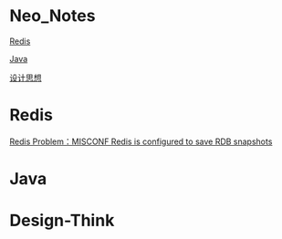 # Neo_Notes

[Redis](#redis)



[Java](#java)



[设计思想](#design-think)




# Redis

[Redis Problem：MISCONF Redis is configured to save RDB snapshots](https://github.com/neo00liu/Neo_Notes/wiki/Redis-Problem%EF%BC%9AMISCONF-Redis-is-configured-to-save-RDB-snapshots)

# Java




# Design-Think
